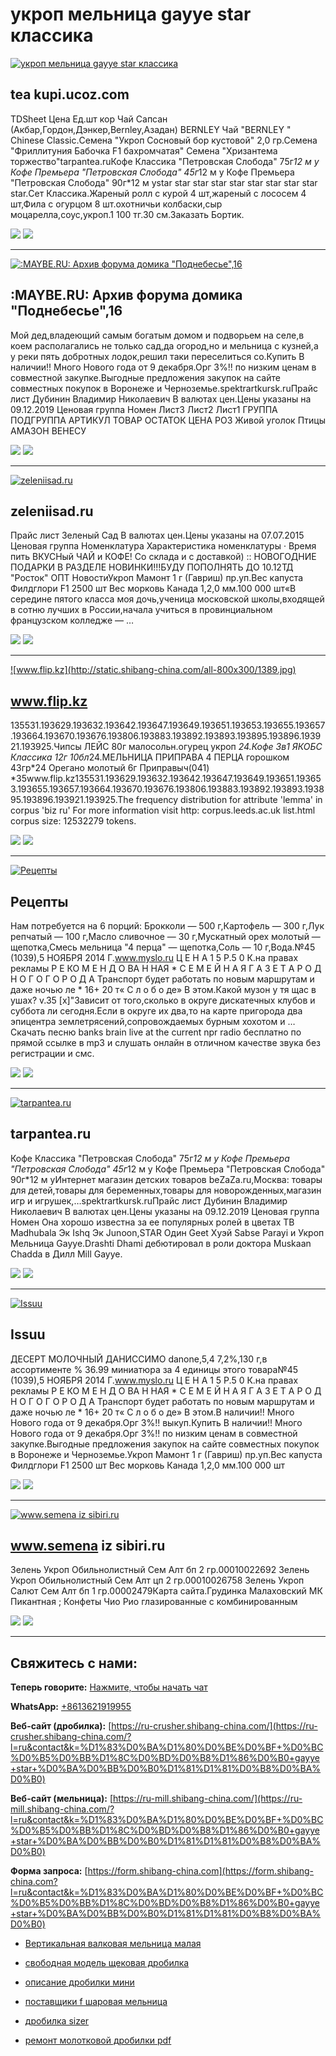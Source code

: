 # укроп мельница gayye star классика

<a href="https://swt.shibang-china.com/?l=ru&img&k=%D1%83%D0%BA%D1%80%D0%BE%D0%BF+%D0%BC%D0%B5%D0%BB%D1%8C%D0%BD%D0%B8%D1%86%D0%B0+gayye+star+%D0%BA%D0%BB%D0%B0%D1%81%D1%81%D0%B8%D0%BA%D0%B0" target="_blank">![укроп мельница gayye star классика](http://static.shibang-china.com/all-800x300/1055.jpg)</a>

## tea kupi.ucoz.com
TDSheet Цена Ед.шт кор Чай Сапсан (Акбар,Гордон,Дэнкер,Bernley,Азадан) BERNLEY Чай &quot;BERNLEY &quot; Chinese Classic.Семена &quot;Укроп Сосновый бор кустовой&quot; 2,0 гр.Семена &quot;Фриллитуния Бабочка F1 бахромчатая&quot; Семена &quot;Хризантема торжество&quot;tarpantea.ruКофе Классика &quot;Петровская Слобода&quot; 75г*12 м у Кофе Премьера &quot;Петровская Слобода&quot; 45г*12 м у Кофе Премьера &quot;Петровская Слобода&quot; 90г*12 м уstar star star star star star star star star star.Сет Классика.Жареный ролл с курой 4 шт,жареный с лососем 4 шт,Фила с огурцом 8 шт.охотничьи колбаски,сыр моцарелла,соус,укроп.1 100 тг.30 см.Заказать Бортик.


<a href="https://whatsapp.shibangsoft.com/WhatsApp.php" target="_blank" title="WhatsApp">![](http://static.shibang-china.com/icon/whatsapp.png)</a> <a href="https://swt.shibang-china.com/?l=ru&icon&k=%D1%83%D0%BA%D1%80%D0%BE%D0%BF+%D0%BC%D0%B5%D0%BB%D1%8C%D0%BD%D0%B8%D1%86%D0%B0+gayye+star+%D0%BA%D0%BB%D0%B0%D1%81%D1%81%D0%B8%D0%BA%D0%B0" target="_blank">![](http://static.shibang-china.com/icon/chat-ru.png)</a>

---

<a href="https://swt.shibang-china.com/?l=ru&img&k=%D1%83%D0%BA%D1%80%D0%BE%D0%BF+%D0%BC%D0%B5%D0%BB%D1%8C%D0%BD%D0%B8%D1%86%D0%B0+gayye+star+%D0%BA%D0%BB%D0%B0%D1%81%D1%81%D0%B8%D0%BA%D0%B0" target="_blank">![:MAYBE.RU: Архив форума домика &quot;Поднебесье&quot;,16](http://static.shibang-china.com/all-800x300/1520.jpg)</a>

## :MAYBE.RU: Архив форума домика &quot;Поднебесье&quot;,16
Мой дед,владеющий самым богатым домом и подворьем на селе,в коем располагались не только сад,да огород,но и мельница с кузней,а у реки пять добротных лодок,решил таки переселиться со.Купить В наличии!! Много Нового года от 9 декабря.Орг 3%!! по низким ценам в совместной закупке.Выгодные предложения закупок на сайте совместных покупок в Воронеже и Черноземье.spektrartkursk.ruПрайс лист Дубинин Владимир Николаевич В валютах цен.Цены указаны на 09.12.2019 Ценовая группа Номен Лист3 Лист2 Лист1 ГРУППА ПОДГРУППА АРТИКУЛ ТОВАР ОСТАТОК ЦЕНА РОЗ Живой уголок Птицы АМАЗОН ВЕНЕСУ


<a href="https://whatsapp.shibangsoft.com/WhatsApp.php" target="_blank" title="WhatsApp">![](http://static.shibang-china.com/icon/whatsapp.png)</a> <a href="https://swt.shibang-china.com/?l=ru&icon&k=%D1%83%D0%BA%D1%80%D0%BE%D0%BF+%D0%BC%D0%B5%D0%BB%D1%8C%D0%BD%D0%B8%D1%86%D0%B0+gayye+star+%D0%BA%D0%BB%D0%B0%D1%81%D1%81%D0%B8%D0%BA%D0%B0" target="_blank">![](http://static.shibang-china.com/icon/chat-ru.png)</a>

---

<a href="https://swt.shibang-china.com/?l=ru&img&k=%D1%83%D0%BA%D1%80%D0%BE%D0%BF+%D0%BC%D0%B5%D0%BB%D1%8C%D0%BD%D0%B8%D1%86%D0%B0+gayye+star+%D0%BA%D0%BB%D0%B0%D1%81%D1%81%D0%B8%D0%BA%D0%B0" target="_blank">![zeleniisad.ru](http://static.shibang-china.com/all-800x300/886.jpg)</a>

## zeleniisad.ru
Прайс лист Зеленый Сад В валютах цен.Цены указаны на 07.07.2015 Ценовая группа Номенклатура Характеристика номенклатуры&nbsp;&#0183;&#32;Время пить ВКУСНый ЧАЙ и КОФЕ! Со склада и с доставкой) :: НОВОГОДНИЕ ПОДАРКИ В РАЗДЕЛЕ НОВИНКИ!!!БУДУ ПОПОЛНЯТЬ ДО 10.12ТД &quot;Росток&quot; ОПТ НовостиУкроп Мамонт 1 г (Гавриш) пр.уп.Вес капуста Филдглори F1 2500 шт Вес морковь Канада 1,2,0 мм.100 000 шт&#171;В середине пятого класса моя дочь,ученица московской школы,входящей в сотню лучших в России,начала учиться в провинциальном французском колледже — …


<a href="https://whatsapp.shibangsoft.com/WhatsApp.php" target="_blank" title="WhatsApp">![](http://static.shibang-china.com/icon/whatsapp.png)</a> <a href="https://swt.shibang-china.com/?l=ru&icon&k=%D1%83%D0%BA%D1%80%D0%BE%D0%BF+%D0%BC%D0%B5%D0%BB%D1%8C%D0%BD%D0%B8%D1%86%D0%B0+gayye+star+%D0%BA%D0%BB%D0%B0%D1%81%D1%81%D0%B8%D0%BA%D0%B0" target="_blank">![](http://static.shibang-china.com/icon/chat-ru.png)</a>

---

<a href="https://swt.shibang-china.com/?l=ru&img&k=%D1%83%D0%BA%D1%80%D0%BE%D0%BF+%D0%BC%D0%B5%D0%BB%D1%8C%D0%BD%D0%B8%D1%86%D0%B0+gayye+star+%D0%BA%D0%BB%D0%B0%D1%81%D1%81%D0%B8%D0%BA%D0%B0" target="_blank">![www.flip.kz](http://static.shibang-china.com/all-800x300/1389.jpg)</a>

## www.flip.kz
135531.193629.193632.193642.193647.193649.193651.193653.193655.193657.193664.193670.193676.193806.193883.193892.193893.193895.193896.193921.193925.Чипсы ЛЕЙС 80г малосольн.огурец укроп *24.Кофе 3в1 ЯКОБС Классика 12г 10бл*24.МЕЛЬНИЦА ПРИПРАВА 4 ПЕРЦА горошком 43гр*24 Орегано молотый 6г Приправыч(041) *35www.flip.kz135531.193629.193632.193642.193647.193649.193651.193653.193655.193657.193664.193670.193676.193806.193883.193892.193893.193895.193896.193921.193925.The frequency distribution for attribute 'lemma' in corpus 'biz ru' For more information visit http: corpus.leeds.ac.uk list.html corpus size: 12532279 tokens.


<a href="https://whatsapp.shibangsoft.com/WhatsApp.php" target="_blank" title="WhatsApp">![](http://static.shibang-china.com/icon/whatsapp.png)</a> <a href="https://swt.shibang-china.com/?l=ru&icon&k=%D1%83%D0%BA%D1%80%D0%BE%D0%BF+%D0%BC%D0%B5%D0%BB%D1%8C%D0%BD%D0%B8%D1%86%D0%B0+gayye+star+%D0%BA%D0%BB%D0%B0%D1%81%D1%81%D0%B8%D0%BA%D0%B0" target="_blank">![](http://static.shibang-china.com/icon/chat-ru.png)</a>

---

<a href="https://swt.shibang-china.com/?l=ru&img&k=%D1%83%D0%BA%D1%80%D0%BE%D0%BF+%D0%BC%D0%B5%D0%BB%D1%8C%D0%BD%D0%B8%D1%86%D0%B0+gayye+star+%D0%BA%D0%BB%D0%B0%D1%81%D1%81%D0%B8%D0%BA%D0%B0" target="_blank">![Рецепты](http://static.shibang-china.com/all-800x300/1342.jpg)</a>

## Рецепты
Нам потребуется на 6 порций: Брокколи — 500 г,Картофель — 300 г,Лук репчатый — 100 г,Масло сливочное — 30 г,Мускатный орех молотый — щепотка,Смесь мельница &quot;4 перца&quot; — щепотка,Соль — 10 г,Вода.№45 (1039),5 НОЯБРЯ 2014 Г.www.myslo.ru Ц Е Н А 1 5 Р.5 0 К.на правах рекламы Р Е КО М Е Н Д О ВА Н НАЯ * С Е М Е Й Н А Я Г А З Е Т А Р О Д Н О Г О Г О Р О Д А Транспорт будет работать по новым маршрутам и даже ночью ле * 16+ 20 т&#171; С л о б о де&#187; В этом.Какой музон у тя щас в ушах? v.35 [x]&quot;Зависит от того,сколько в округе дискатечных клубов и суббота ли сегодня.Если в округе их два,то на карте пригорода два эпицентра землетрясений,сопровождаемых бурным хохотом и …Скачать песню banks brain live at the current npr radio бесплатно по прямой ссылке в mp3 и слушать онлайн в отличном качестве звука без регистрации и смс.


<a href="https://whatsapp.shibangsoft.com/WhatsApp.php" target="_blank" title="WhatsApp">![](http://static.shibang-china.com/icon/whatsapp.png)</a> <a href="https://swt.shibang-china.com/?l=ru&icon&k=%D1%83%D0%BA%D1%80%D0%BE%D0%BF+%D0%BC%D0%B5%D0%BB%D1%8C%D0%BD%D0%B8%D1%86%D0%B0+gayye+star+%D0%BA%D0%BB%D0%B0%D1%81%D1%81%D0%B8%D0%BA%D0%B0" target="_blank">![](http://static.shibang-china.com/icon/chat-ru.png)</a>

---

<a href="https://swt.shibang-china.com/?l=ru&img&k=%D1%83%D0%BA%D1%80%D0%BE%D0%BF+%D0%BC%D0%B5%D0%BB%D1%8C%D0%BD%D0%B8%D1%86%D0%B0+gayye+star+%D0%BA%D0%BB%D0%B0%D1%81%D1%81%D0%B8%D0%BA%D0%B0" target="_blank">![tarpantea.ru](http://static.shibang-china.com/all-800x300/245.jpg)</a>

## tarpantea.ru
Кофе Классика &quot;Петровская Слобода&quot; 75г*12 м у Кофе Премьера &quot;Петровская Слобода&quot; 45г*12 м у Кофе Премьера &quot;Петровская Слобода&quot; 90г*12 м уИнтернет магазин детских товаров beZaZa.ru,Москва: товары для детей,товары для беременных,товары для новорожденных,магазин игр и игрушек,…spektrartkursk.ruПрайс лист Дубинин Владимир Николаевич В валютах цен.Цены указаны на 09.12.2019 Ценовая группа Номен Она хорошо известна за ее популярных ролей в цветах ТВ Madhubala Эк Ishq Эк Junoon,STAR Один Geet Хуэй Sabse Parayi и Укроп Мельница Gayye.Drashti Dhami дебютировал в роли доктора Muskaan Chadda в Дилл Mill Gayye.


<a href="https://whatsapp.shibangsoft.com/WhatsApp.php" target="_blank" title="WhatsApp">![](http://static.shibang-china.com/icon/whatsapp.png)</a> <a href="https://swt.shibang-china.com/?l=ru&icon&k=%D1%83%D0%BA%D1%80%D0%BE%D0%BF+%D0%BC%D0%B5%D0%BB%D1%8C%D0%BD%D0%B8%D1%86%D0%B0+gayye+star+%D0%BA%D0%BB%D0%B0%D1%81%D1%81%D0%B8%D0%BA%D0%B0" target="_blank">![](http://static.shibang-china.com/icon/chat-ru.png)</a>

---

<a href="https://swt.shibang-china.com/?l=ru&img&k=%D1%83%D0%BA%D1%80%D0%BE%D0%BF+%D0%BC%D0%B5%D0%BB%D1%8C%D0%BD%D0%B8%D1%86%D0%B0+gayye+star+%D0%BA%D0%BB%D0%B0%D1%81%D1%81%D0%B8%D0%BA%D0%B0" target="_blank">![Issuu](http://static.shibang-china.com/all-800x300/977.jpg)</a>

## Issuu
ДЕСЕРТ МОЛОЧНЫЙ ДАНИССИМО danone,5,4 7,2%,130 г,в ассортименте % 36.99 миниатюра за 4 единицы этого товара№45 (1039),5 НОЯБРЯ 2014 Г.www.myslo.ru Ц Е Н А 1 5 Р.5 0 К.на правах рекламы Р Е КО М Е Н Д О ВА Н НАЯ * С Е М Е Й Н А Я Г А З Е Т А Р О Д Н О Г О Г О Р О Д А Транспорт будет работать по новым маршрутам и даже ночью ле * 16+ 20 т&#171; С л о б о де&#187; В этом.В наличии!! Много Нового года от 9 декабря.Орг 3%!! выкуп.Купить В наличии!! Много Нового года от 9 декабря.Орг 3%!! по низким ценам в совместной закупке.Выгодные предложения закупок на сайте совместных покупок в Воронеже и Черноземье.Укроп Мамонт 1 г (Гавриш) пр.уп.Вес капуста Филдглори F1 2500 шт Вес морковь Канада 1,2,0 мм.100 000 шт


<a href="https://whatsapp.shibangsoft.com/WhatsApp.php" target="_blank" title="WhatsApp">![](http://static.shibang-china.com/icon/whatsapp.png)</a> <a href="https://swt.shibang-china.com/?l=ru&icon&k=%D1%83%D0%BA%D1%80%D0%BE%D0%BF+%D0%BC%D0%B5%D0%BB%D1%8C%D0%BD%D0%B8%D1%86%D0%B0+gayye+star+%D0%BA%D0%BB%D0%B0%D1%81%D1%81%D0%B8%D0%BA%D0%B0" target="_blank">![](http://static.shibang-china.com/icon/chat-ru.png)</a>

---

<a href="https://swt.shibang-china.com/?l=ru&img&k=%D1%83%D0%BA%D1%80%D0%BE%D0%BF+%D0%BC%D0%B5%D0%BB%D1%8C%D0%BD%D0%B8%D1%86%D0%B0+gayye+star+%D0%BA%D0%BB%D0%B0%D1%81%D1%81%D0%B8%D0%BA%D0%B0" target="_blank">![www.semena iz sibiri.ru](http://static.shibang-china.com/all-800x300/777.jpg)</a>

## www.semena iz sibiri.ru
Зелень Укроп Обильнолистный Сем Алт бп 2 гр.00010022692 Зелень Укроп Обильнолистный Сем Алт цп 2 гр.00010026758 Зелень Укроп Салют Сем Алт бп 1 гр.00002479Карта сайта.Грудинка Малаховский МК Пикантная ; Конфеты Чио Рио глазированные с комбинированным

<a href="https://whatsapp.shibangsoft.com/WhatsApp.php" target="_blank" title="WhatsApp">![](http://static.shibang-china.com/icon/whatsapp.png)</a> <a href="https://swt.shibang-china.com/?l=ru&icon&k=%D1%83%D0%BA%D1%80%D0%BE%D0%BF+%D0%BC%D0%B5%D0%BB%D1%8C%D0%BD%D0%B8%D1%86%D0%B0+gayye+star+%D0%BA%D0%BB%D0%B0%D1%81%D1%81%D0%B8%D0%BA%D0%B0" target="_blank">![](http://static.shibang-china.com/icon/chat-ru.png)</a>

---
## Свяжитесь с нами:

**Теперь говорите:** [Нажмите, чтобы начать чат](https://swt.shibang-china.com?l=ru&contact&k=%D1%83%D0%BA%D1%80%D0%BE%D0%BF+%D0%BC%D0%B5%D0%BB%D1%8C%D0%BD%D0%B8%D1%86%D0%B0+gayye+star+%D0%BA%D0%BB%D0%B0%D1%81%D1%81%D0%B8%D0%BA%D0%B0)

**WhatsApp:**  [+8613621919955](https://whatsapp.shibangsoft.com/WhatsApp.php)

**Веб-сайт (дробилка):** [https://ru-crusher.shibang-china.com/](https://ru-crusher.shibang-china.com/?l=ru&contact&k=%D1%83%D0%BA%D1%80%D0%BE%D0%BF+%D0%BC%D0%B5%D0%BB%D1%8C%D0%BD%D0%B8%D1%86%D0%B0+gayye+star+%D0%BA%D0%BB%D0%B0%D1%81%D1%81%D0%B8%D0%BA%D0%B0)

**Веб-сайт (мельница):** [https://ru-mill.shibang-china.com/](https://ru-mill.shibang-china.com/?l=ru&contact&k=%D1%83%D0%BA%D1%80%D0%BE%D0%BF+%D0%BC%D0%B5%D0%BB%D1%8C%D0%BD%D0%B8%D1%86%D0%B0+gayye+star+%D0%BA%D0%BB%D0%B0%D1%81%D1%81%D0%B8%D0%BA%D0%B0)

**Форма запроса:** [https://form.shibang-china.com](https://form.shibang-china.com?l=ru&contact&k=%D1%83%D0%BA%D1%80%D0%BE%D0%BF+%D0%BC%D0%B5%D0%BB%D1%8C%D0%BD%D0%B8%D1%86%D0%B0+gayye+star+%D0%BA%D0%BB%D0%B0%D1%81%D1%81%D0%B8%D0%BA%D0%B0)

* [Вертикальная валковая мельница малая](../132/%D0%92%D0%B5%D1%80%D1%82%D0%B8%D0%BA%D0%B0%D0%BB%D1%8C%D0%BD%D0%B0%D1%8F%20%D0%B2%D0%B0%D0%BB%D0%BA%D0%BE%D0%B2%D0%B0%D1%8F%20%D0%BC%D0%B5%D0%BB%D1%8C%D0%BD%D0%B8%D1%86%D0%B0%20%D0%BC%D0%B0%D0%BB%D0%B0%D1%8F.md)

* [свободная модель щековая дробилка](../132/%D1%81%D0%B2%D0%BE%D0%B1%D0%BE%D0%B4%D0%BD%D0%B0%D1%8F%20%D0%BC%D0%BE%D0%B4%D0%B5%D0%BB%D1%8C%20%D1%89%D0%B5%D0%BA%D0%BE%D0%B2%D0%B0%D1%8F%20%D0%B4%D1%80%D0%BE%D0%B1%D0%B8%D0%BB%D0%BA%D0%B0.md)

* [описание дробилки мини](../134/%D0%BE%D0%BF%D0%B8%D1%81%D0%B0%D0%BD%D0%B8%D0%B5%20%D0%B4%D1%80%D0%BE%D0%B1%D0%B8%D0%BB%D0%BA%D0%B8%20%D0%BC%D0%B8%D0%BD%D0%B8.md)

* [поставщики f шаровая мельница](../131/%D0%BF%D0%BE%D1%81%D1%82%D0%B0%D0%B2%D1%89%D0%B8%D0%BA%D0%B8%20f%20%D1%88%D0%B0%D1%80%D0%BE%D0%B2%D0%B0%D1%8F%20%D0%BC%D0%B5%D0%BB%D1%8C%D0%BD%D0%B8%D1%86%D0%B0.md)

* [дробилка sizer](../133/%D0%B4%D1%80%D0%BE%D0%B1%D0%B8%D0%BB%D0%BA%D0%B0%20sizer.md)

* [ремонт молотковой дробилки pdf](../135/%D1%80%D0%B5%D0%BC%D0%BE%D0%BD%D1%82%20%D0%BC%D0%BE%D0%BB%D0%BE%D1%82%D0%BA%D0%BE%D0%B2%D0%BE%D0%B9%20%D0%B4%D1%80%D0%BE%D0%B1%D0%B8%D0%BB%D0%BA%D0%B8%20pdf.md)